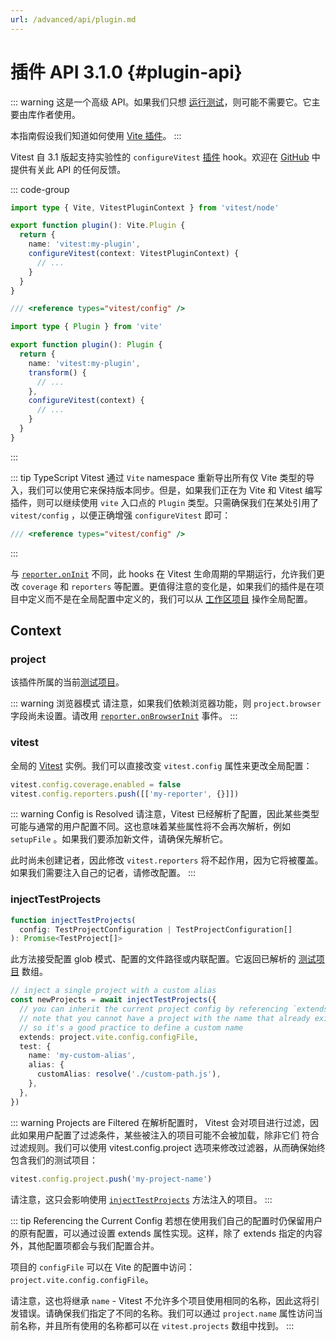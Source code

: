 ```yaml
---
url: /advanced/api/plugin.md
---
```


# 插件 API 3.1.0 {#plugin-api}

::: warning
这是一个高级 API。如果我们只想 [运行测试](/guide/)，则可能不需要它。它主要由库作者使用。

本指南假设我们知道如何使用 [Vite 插件](https://vite.dev/guide/api-plugin.html)。
:::

Vitest 自 3.1 版起支持实验性的 `configureVitest` [插件](https://cn.vite.dev/guide/api-plugin) hook。欢迎在 [GitHub](https://github.com/vitest-dev/vitest/discussions/7104) 中提供有关此 API 的任何反馈。

::: code-group

```ts [only vitest]
import type { Vite, VitestPluginContext } from 'vitest/node'

export function plugin(): Vite.Plugin {
  return {
    name: 'vitest:my-plugin',
    configureVitest(context: VitestPluginContext) {
      // ...
    }
  }
}
```

```ts [vite and vitest]
/// <reference types="vitest/config" />

import type { Plugin } from 'vite'

export function plugin(): Plugin {
  return {
    name: 'vitest:my-plugin',
    transform() {
      // ...
    },
    configureVitest(context) {
      // ...
    }
  }
}
```

:::

::: tip TypeScript
Vitest 通过  `Vite` namespace 重新导出所有仅 Vite 类型的导入，我们可以使用它来保持版本同步。但是，如果我们正在为 Vite 和 Vitest 编写插件，则可以继续使用 `vite` 入口点的 `Plugin` 类型。只需确保我们在某处引用了 `vitest/config` ，以便正确增强 `configureVitest` 即可：

```ts
/// <reference types="vitest/config" />
```

:::

与 [`reporter.onInit`](/advanced/api/reporters#oninit) 不同，此 hooks 在 Vitest 生命周期的早期运行，允许我们更改 `coverage` 和 `reporters` 等配置。更值得注意的变化是，如果我们的插件是在项目中定义而不是在全局配置中定义的，我们可以从 [工作区项目](/guide/projects) 操作全局配置。

## Context

### project

该插件所属的当前[测试项目](./test-project)。

::: warning 浏览器模式
请注意，如果我们依赖浏览器功能，则 `project.browser` 字段尚未设置。请改用 [`reporter.onBrowserInit`](./reporters#onbrowserinit) 事件。
:::

### vitest

全局的 [Vitest](./vitest) 实例。我们可以直接改变 `vitest.config` 属性来更改全局配置：

```ts
vitest.config.coverage.enabled = false
vitest.config.reporters.push([['my-reporter', {}]])
```

::: warning Config is Resolved
请注意，Vitest 已经解析了配置，因此某些类型可能与通常的用户配置不同。这也意味着某些属性将不会再次解析，例如 `setupFile` 。如果我们要添加新文件，请确保先解析它。

此时尚未创建记者，因此修改 `vitest.reporters` 将不起作用，因为它将被覆盖。如果我们需要注入自己的记者，请修改配置。
:::

### injectTestProjects

```ts
function injectTestProjects(
  config: TestProjectConfiguration | TestProjectConfiguration[]
): Promise<TestProject[]>
```

此方法接受配置 glob 模式、配置的文件路径或内联配置。它返回已解析的 [测试项目](./test-project) 数组。

```ts
// inject a single project with a custom alias
const newProjects = await injectTestProjects({
  // you can inherit the current project config by referencing `extends`
  // note that you cannot have a project with the name that already exists,
  // so it's a good practice to define a custom name
  extends: project.vite.config.configFile,
  test: {
    name: 'my-custom-alias',
    alias: {
      customAlias: resolve('./custom-path.js'),
    },
  },
})
```

::: warning Projects are Filtered
在解析配置时， Vitest 会对项目进行过滤，因此如果用户配置了过滤条件，某些被注入的项目可能不会被加载，除非它们 符合过滤规则。我们可以使用 vitest.config.project 选项来修改过滤器，从而确保始终包含我们的测试项目：

```ts
vitest.config.project.push('my-project-name')
```

请注意，这只会影响使用 [`injectTestProjects`](#injecttestprojects) 方法注入的项目。
:::

::: tip Referencing the Current Config
若想在使用我们自己的配置时仍保留用户的原有配置，可以通过设置 extends 属性实现。这样，除了 extends 指定的内容外，其他配置项都会与我们配置合并。

项目的 `configFile` 可以在 Vite 的配置中访问：`project.vite.config.configFile`。

请注意，这也将继承 `name` - Vitest 不允许多个项目使用相同的名称，因此这将引发错误。请确保我们指定了不同的名称。我们可以通过 `project.name` 属性访问当前名称，并且所有使用的名称都可以在 `vitest.projects` 数组中找到。
:::
